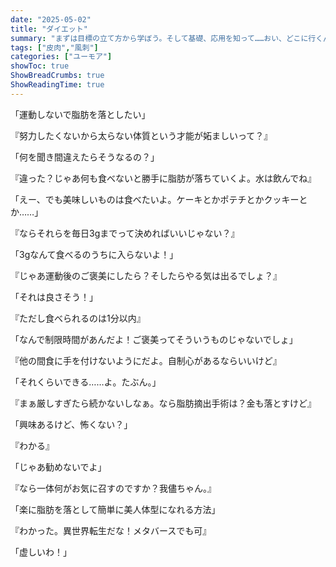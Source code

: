 ```yaml
---
date: "2025-05-02"
title: "ダイエット"
summary: "まずは目標の立て方から学ぼう。そして基礎、応用を知って……おい、どこに行くんだ！"
tags: ["皮肉","風刺"]
categories: ["ユーモア"]
showToc: true
ShowBreadCrumbs: true
ShowReadingTime: true
---
```

「運動しないで脂肪を落としたい」

『努力したくないから太らない体質という才能が妬ましいって？』

「何を聞き間違えたらそうなるの？」

『違った？じゃあ何も食べないと勝手に脂肪が落ちていくよ。水は飲んでね』

「えー、でも美味しいものは食べたいよ。ケーキとかポテチとかクッキーとか……」

『ならそれらを毎日3gまでって決めればいいじゃない？』

「3gなんて食べるのうちに入らないよ！」

『じゃあ運動後のご褒美にしたら？そしたらやる気は出るでしょ？』

「それは良さそう！」

『ただし食べられるのは1分以内』

「なんで制限時間があんだよ！ご褒美ってそういうものじゃないでしょ」

『他の間食に手を付けないようにだよ。自制心があるならいいけど』

「それくらいできる……よ。たぶん。」

『まぁ厳しすぎたら続かないしなぁ。なら脂肪摘出手術は？金も落とすけど』

「興味あるけど、怖くない？」

『わかる』

「じゃあ勧めないでよ」

『なら一体何がお気に召すのですか？我儘ちゃん。』

「楽に脂肪を落として簡単に美人体型になれる方法」

『わかった。異世界転生だな！メタバースでも可』

「虚しいわ！」